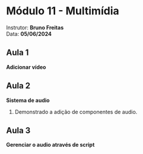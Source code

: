 # Módulo 11 - Multimídia
Instrutor: **Bruno Freitas**<br>
Data: **05/06/2024**<br>

## Aula 1
**Adicionar vídeo**<br>


## Aula 2
**Sistema de audio**<br>
1. Demonstrado a adição de componentes de audio.

## Aula 3
**Gerenciar o audio através de script**<br>